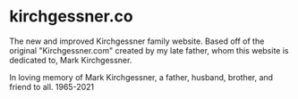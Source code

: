 # kirchgessner.co
The new and improved Kirchgessner family website. Based off of the original "Kirchgessner.com" created by my late father, whom this website is dedicated to, Mark Kirchgessner.

In loving memory of Mark Kirchgessner, a father, husband, brother, and friend to all. 1965-2021
